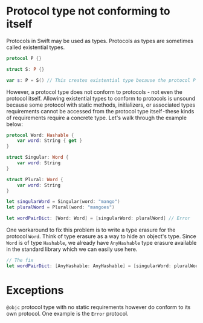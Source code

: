 # Protocol type not conforming to itself
Protocols in Swift may be used as types. Protocols as types are sometimes called existential types.


```swift 
protocol P {}

struct S: P {}

var s: P = S() // This creates existential type because the protocol P is used as a type
```

However, a protocol type does not conform to protocols - not even the protocol itself. 
Allowing existential types to conform to protocols is unsound because some protocol with static methods, initializers, or associated types requirements cannot be accessed from the protocol type itself - these kinds of requirements require a concrete type.
Let's walk through the example below:

```swift
protocol Word: Hashable {
    var word: String { get }
}

struct Singular: Word {
    var word: String
}

struct Plural: Word {
    var word: String
}

let singularWord = Singular(word: "mango")
let pluralWord = Plural(word: "mangoes")

let wordPairDict: [Word: Word] = [singularWord: pluralWord] // Error
```

One workaround to fix this problem is to write a type erasure for the protocol `Word`. Think of type erasure as a way to hide an object's type. Since `Word` is of type `Hashable`, we already have `AnyHashable` type erasure available in the standard library which we can easily use here.

```swift 
// The fix
let wordPairDict: [AnyHashable: AnyHashable] = [singularWord: pluralWord]
```

# Exceptions
`@objc` protocol type with no static requirements however do conform to its own protocol. One example is the `Error` protocol.

